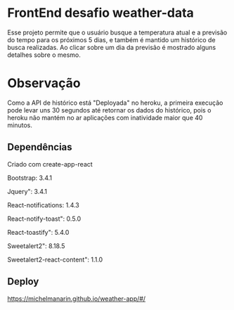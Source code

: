 # FrontEnd desafio weather-data
Esse projeto permite que o usuário busque a temperatura atual e a previsão do tempo para os próximos 5 dias, e também é mantido um histórico de busca realizadas.
Ao clicar sobre um dia da previsão é mostrado alguns detalhes sobre o mesmo.

# Observação
Como a API de histórico está "Deployada" no heroku, a primeira execução pode levar uns 30 segundos até retornar os dados do histórico, pois o heroku não mantém no ar aplicações com inatividade maior que 40 minutos.


## Dependências
Criado com create-app-react

Bootstrap: 3.4.1

Jquery": 3.4.1

React-notifications: 1.4.3

React-notify-toast": 0.5.0

React-toastify": 5.4.0
  
Sweetalert2": 8.18.5

Sweetalert2-react-content": 1.1.0
	

## Deploy
https://michelmanarin.github.io/weather-app/#/

